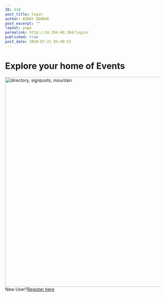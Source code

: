 ```yaml
---
ID: 510
post_title: login
author: BINOY GEORGE
post_excerpt: ""
layout: page
permalink: http://34.204.60.204/login/
published: true
post_date: 2020-07-21 05:49:52
---
```

<h1>Explore your home of Events</h1>		
										<img width="1024" height="682" src="https://confrenzo.s3.amazonaws.com/wp-content/uploads/2020/08/01104131/directory-signposts-mountain-235086-1024x682.jpg" alt="directory, signposts, mountain" />											
		New User?<a href="http://34.204.60.204/registration/">Register here</a>
